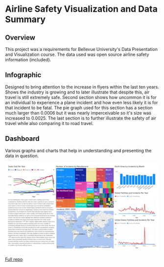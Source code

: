 # Airline Safety Visualization and Data Summary
## Overview

This project was a requirements for Bellevue University's Data Presentation and Visualization course. The data used was open source airline safety information (included).

## Infographic

Designed to bring attention to the increase in flyers within the last ten years. Shows the industry is growing and to later illustrate that despite this, air travel is still extremely safe. Second section shows how uncommon it is for an individual to experience a plane incident and how even less likely it is for that incident to be fatal. The pie graph used for this section has a section much larger than 0.0006 but it was nearly imperceivable so it's size was increased to 0.0025. The last section is to further illustrate the safety of air travel while also comparing it to road travel. 

## Dashboard

Various graphs and charts that help in understanding and presenting the data in question.

![Vis](../Images/flight_dashboard.png "Dashboard")

<a href="https://github.com/kinikepike1/ProjectShowcase/tree/main/AirlineSafetyVisualization" target="_blank" rel="noopener noreferrer">Full repo</a>
